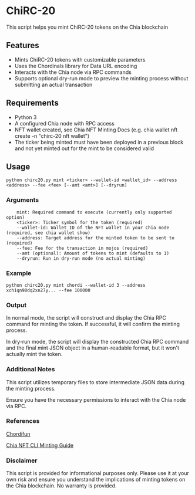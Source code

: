 # ChiRC-20

This script helps you mint ChiRC-20 tokens on the Chia blockchain

## Features

- Mints ChiRC-20 tokens with customizable parameters
- Uses the Chordinals library for Data URL encoding
- Interacts with the Chia node via RPC commands
- Supports optional dry-run mode to preview the minting process without submitting an actual transaction

## Requirements

- Python 3
- A configured Chia node with RPC access
- NFT wallet created, see Chia NFT Minting Docs (e.g. chia wallet nft create -n "chirc-20 nft wallet")
- The ticker being minted must have been deployed in a previous block and not yet minted out for the mint to be considered valid

## Usage

```
python chirc20.py mint <ticker> --wallet-id <wallet_id> --address <address> --fee <fee> [--amt <amt>] [--dryrun]
```

### Arguments

```
    mint: Required command to execute (currently only supported option)
    <ticker>: Ticker symbol for the token (required)
    --wallet-id: Wallet ID of the NFT wallet in your Chia node (required, see chia wallet show)
    --address: Target address for the minted token to be sent to (required)
    --fee: Fee for the transaction in mojos (required)
    --amt (optional): Amount of tokens to mint (defaults to 1)
    --dryrun: Run in dry-run mode (no actual minting)
```

### Example

```
python chirc20.py mint chordi --wallet-id 3 --address xch1qn98dq2xn27y... --fee 100000
```

### Output

In normal mode, the script will construct and display the Chia RPC command for minting the token. If successful, it will confirm the minting process.

In dry-run mode, the script will display the constructed Chia RPC command and the final mint JSON object in a human-readable format, but it won't actually mint the token.

### Additional Notes

This script utilizes temporary files to store intermediate JSON data during the minting process.

Ensure you have the necessary permissions to interact with the Chia node via RPC.

### References

[Chordifun](https://www.chordifun.com/)

[Chia NFT CLI Minting Guide](https://docs.chia.net/guides/nft-cli/)

### Disclaimer

This script is provided for informational purposes only. Please use it at your own risk and ensure you understand the implications of minting tokens on the Chia blockchain.
No warranty is provided.
